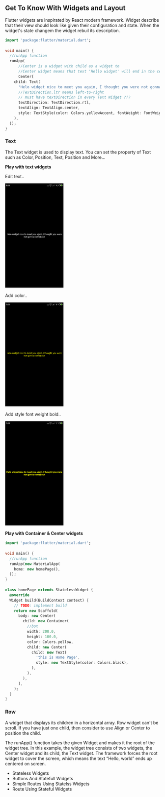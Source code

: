 ## Get To Know With Widgets and Layout
Flutter widgets are inspirated by React modern framework. Widget describe that their view should look like given their configuration and state. When the widget's state changem the widget rebuil its description.

```dart
import 'package:flutter/material.dart';

void main() {
  //runApp function
  runApp(
      //Center is a widget with child as a widget to
      //Center widget means that text 'Hello widget' will end in the center of screen
      Center(
    child: Text(
      'Helo widget nice to meet you again, I thought you were not gonna comeback',
      //TextDirection.ltr means left-to-right
      // must have textDirection in every Text Widget ???
      textDirection: TextDirection.rtl,
      textAlign: TextAlign.center,
      style: TextStyle(color: Colors.yellowAccent, fontWeight: FontWeight.bold),
    ),
  ));
}
```
### Text
The Text widget is used to display text. You can set the property of Text such as Color, Position, Text, Position and More...

**Play with text widgets**

Edit text..

<img src="images/edit_text.png" width="190">

Add color..

<img src="images/add_color.png" width="190">

Add style font weight bold..

<img src="images/text_style_bold.png" width="190">

**Play with Container & Center widgets**

```dart
import 'package:flutter/material.dart';

void main() {
  //runApp function
  runApp(new MaterialApp(
    home: new homePage(),
  ));
}

class homePage extends StatelessWidget {
  @override
  Widget build(BuildContext context) {
    // TODO: implement build
    return new Scaffold(
      body: new Center(
        child: new Container(
          //box
          width: 200.0,
          height: 100.0,
          color: Colors.yellow,
          child: new Center(
            child: new Text(
              'this is Home Page',
              style: new TextStyle(color: Colors.black),
            ),
          ),
        ),
      ),
    );
  }
}
```

### Row

A widget that displays its children in a horizontal array. Row widget can't be scroll. If you have just one child, then consider to use Align or Center to position the child.

The runApp() function takes the given Widget and makes it the root of the widget tree. In this example, the widget tree consists of two widgets, the Center widget and its child, the Text widget. The framework forces the root widget to cover the screen, which means the text “Hello, world” ends up centered on screen.

- Stateless Widgets
- Buttons And Statefull Widgets
- Simple Routes Using Statelss Widgets
- Route Using Stateful Widgets
